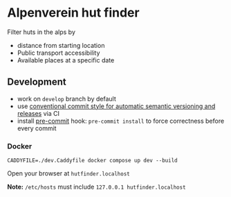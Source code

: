# Alpenverein hut finder

Filter huts in the alps by
* distance from starting location
* Public transport accessibility
* Available places at a specific date

## Development

* work on `develop` branch by default
* use [conventional commit style for automatic semantic versioning and releases](https://engineering.deloitte.com.au/articles/semantic-versioning-with-conventional-commits) via CI
* install [pre-commit](https://pre-commit.com/) hook: `pre-commit install` to force correctness before every commit

### Docker

```
CADDYFILE=./dev.Caddyfile docker compose up dev --build
```

Open your browser at `hutfinder.localhost`

**Note:** `/etc/hosts` must include `127.0.0.1 hutfinder.localhost`
